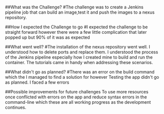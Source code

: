 ##What was the Challenge?
#The challenge was to create a Jenkins pipeline job that can build an image,test it and push the images to a nexus repository.

##How I expected the Challenge to go
#I expected the challenge to be straight forward however there were a few little complication that later popped up but 90% of it was as expected

##What went well?
#The installation of the nexus repository went well. I understood how to delete ports and replace them. I understood the process of the Jenkins pipeline especially how I created mine to build and run the container. The tutorials came in handy when addressing these scenarios.

##What didn't go as planned?
#There was an error on the build command which the I managed to find a solution for however Testing the app didn't go as planned. I faced a few errors

##Possible improvements for future challenges
To use more resources once conflicted with errors on the app and reduce syntax errors in the command-line which these are all working progress as the development continues.
